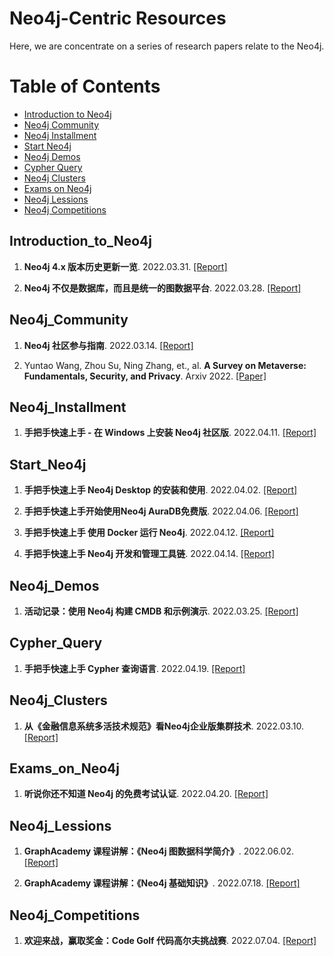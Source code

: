 # Neo4j-Centric Resources 



Here, we are concentrate on a series of research papers relate to the Neo4j.   


Table of Contents
=================

  * [Introduction to Neo4j](#Introduction_to_Neo4j)
  * [Neo4j Community](#Neo4j_Community)
  * [Neo4j Installment](#Neo4j_Installment)  
  * [Start Neo4j](#Start_Neo4j)
  * [Neo4j Demos](#Neo4j_Demos)
  * [Cypher Query](#Cypher_Query)
  * [Neo4j Clusters](#Neo4j_Clusters)
  * [Exams on Neo4j](#Exams_on_Neo4j)
  * [Neo4j Lessions](#Neo4j_Lessions)
  * [Neo4j Competitions](#Neo4j_Competitions)


## Introduction_to_Neo4j
1. **Neo4j 4.x 版本历史更新一览**. 2022.03.31. [[Report]](https://mp.weixin.qq.com/s/IcKdGWlbeqYWy3YhOF3eDg)


2. **Neo4j 不仅是数据库，而且是统一的图数据平台**. 2022.03.28. [[Report]](https://mp.weixin.qq.com/s/a69n4QSu_LAsfMFDIN1pUQ)



## Neo4j_Community
1. **Neo4j 社区参与指南**. 2022.03.14. [[Report]](https://mp.weixin.qq.com/s/6BezaMyATgfslmSme2oIuQ)


2. Yuntao Wang, Zhou Su, Ning Zhang, et., al. **A Survey on Metaverse: Fundamentals, Security, and Privacy**. Arxiv 2022. [[Paper]](https://arxiv.org/pdf/2203.02662.pdf)



## Neo4j_Installment
1. **手把手快速上手 - 在 Windows 上安装 Neo4j 社区版**. 2022.04.11. [[Report]](https://mp.weixin.qq.com/s/NLjgq3UI-1U3QLQDmrLoAA)



## Start_Neo4j
1. **手把手快速上手 Neo4j Desktop 的安装和使用**. 2022.04.02. [[Report]](https://mp.weixin.qq.com/s/sMcXI_5e9LdS341TldBVnw)


2. **手把手快速上手开始使用Neo4j AuraDB免费版**. 2022.04.06. [[Report]](https://www.bilibili.com/video/BV1w34y1x751?share_medium=iphone&share_plat=ios&share_source=WEIXIN&share_tag=s_i&timestamp=1649213833&unique_k=mvll8Ge)


3. **手把手快速上手 使用 Docker 运行 Neo4j**. 2022.04.12. [[Report]](https://mp.weixin.qq.com/s/BJsbRSqmx-hL956_ULbisg)


4. **手把手快速上手 Neo4j 开发和管理工具链**. 2022.04.14. [[Report]](https://mp.weixin.qq.com/s/hJl8CM57W9Fq-a9TY_ujTA)



## Neo4j_Demos
1. **活动记录：使用 Neo4j 构建 CMDB 和示例演示**. 2022.03.25. [[Report]](https://mp.weixin.qq.com/s/Vjo7uZ0glvZraXJkXQLftQ)



## Cypher_Query
1. **手把手快速上手 Cypher 查询语言**. 2022.04.19. [[Report]](https://mp.weixin.qq.com/s/Lvz8KFyPazHvU2Q6X9TszA)



## Neo4j_Clusters
1. **从《金融信息系统多活技术规范》看Neo4j企业版集群技术**. 2022.03.10. [[Report]](https://blog.csdn.net/GraphWay/article/details/123403994)



## Exams_on_Neo4j
1. **听说你还不知道 Neo4j 的免费考试认证**. 2022.04.20. [[Report]](https://mp.weixin.qq.com/s/_ctXiOu1JU8_Q-g3NttaCA)



## Neo4j_Lessions
1. **GraphAcademy 课程讲解：《Neo4j 图数据科学简介》**. 2022.06.02. [[Report]](https://mp.weixin.qq.com/s/scuR5gBYgVXpKVyOWnvoZQ)


2. **GraphAcademy 课程讲解：《Neo4j 基础知识》**. 2022.07.18. [[Report]](https://graphacademy.neo4j.com/cn/)



## Neo4j_Competitions
1. **欢迎来战，赢取奖金：Code Golf 代码高尔夫挑战赛**. 2022.07.04. [[Report]](https://mp.weixin.qq.com/s/DRkwBigFAlsuVb7AVpikLw)




